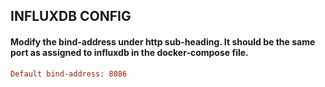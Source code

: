 ## INFLUXDB CONFIG

#### Modify the bind-address under http sub-heading. It should be the same port as assigned to influxdb in the docker-compose file.

```ini
Default bind-address: 8086
```
